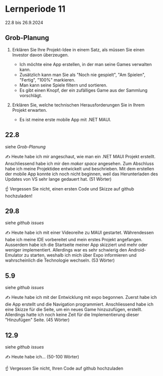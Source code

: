 # Lernperiode 11

22.8 bis 26.9.2024

## Grob-Planung

1. Erklären Sie Ihre Projekt-Idee in einem Satz, als müssen Sie einen Investor davon überzeugen.
   - Ich möchte eine App erstellen, in der man seine Games verwalten kann.
   - Zusätzlich kann man Sie als "Noch nie gespielt", "Am Spielen", "Fertig", "100%" markieren.
   - Man kann seine Spiele filtern und sortieren.
   - Es gibt einen Knopf, der ein zufälliges Game aus der Sammlung vorschlägt.

2. Erklären Sie, welche technischen Herausforderungen Sie in Ihrem Projekt erwarten.
   - Es ist meine erste mobile App mit .NET MAUI.

## 22.8

siehe *Grob-Planung*

✍️ Heute habe ich mir angeschaut, wie man ein .NET MAUI Projekt erstellt. Anschliessend habe ich mir den *maker space* angesehen. Zum Abschluss habe ich meine Projektidee entwickelt und beschrieben. Mit dem erstellen der mobile App konnte ich noch nicht beginnen, weil das Herunterladen des Updates von VS sehr lange gedauert hat. (51 Wörter)

☝️ Vergessen Sie nicht, einen ersten Code und Skizze auf github hochzuladen!

## 29.8

siehe *github issues*

✍️ Heute habe ich mit einer Videoreihe zu MAUI gestartet. Währendessen habe ich meine IDE vorbereitet und mein erstes Projekt angefangen. Ausserdem habe ich die Startseite meiner App skizziert und mehr oder weniger implementiert. Allerdings war es sehr schwierig den Android-Emulator zu starten, weshalb ich mich über Expo informieren und wahrscheinlich die Technologie wechseln. (53 Wörter)

## 5.9

siehe *github issues*

✍️ Heute habe ich mit der Entwicklung mit expo begonnen. Zuerst habe ich die App erstellt und die Navigation programmiert. Anschliessend habe ich eine Skizze für die Seite, um ein neues Game hinzuzufügen, erstellt. Allerdings hatte ich noch keine Zeit für die Implementierung dieser "Hinzufügen" Seite. (45 Wörter)

## 12.9

siehe *github issues*

✍️ Heute habe ich... (50-100 Wörter)

☝️ Vergessen Sie nicht, Ihren Code auf github hochzuladen
